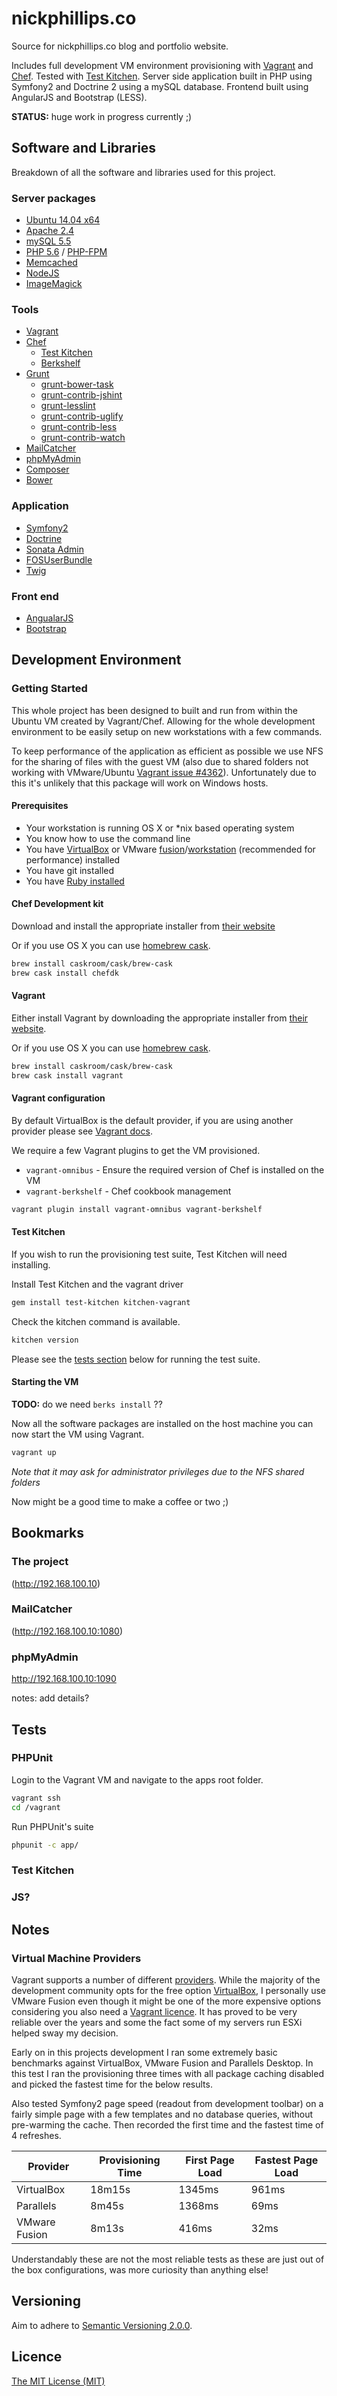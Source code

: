 # nickphillips.co

Source for nickphillips.co blog and portfolio website.

Includes full development VM environment provisioning with [Vagrant](https://www.vagrantup.com/) and 
[Chef](https://www.getchef.com/). Tested with [Test Kitchen](https://github.com/test-kitchen/test-kitchen). 
Server side application built in PHP using Symfony2 and Doctrine 2 using a mySQL database.
Frontend built using AngularJS and Bootstrap (LESS).

__STATUS:__ huge work in progress currently ;)


## Software and Libraries

Breakdown of all the software and libraries used for this project. 

### Server packages

* [Ubuntu 14.04 x64](http://www.ubuntu.com/server)
* [Apache 2.4](http://httpd.apache.org/)
* [mySQL 5.5](http://www.mysql.com/products/community/)
* [PHP 5.6](http://php.net/) / [PHP-FPM](http://php-fpm.org/)
* [Memcached](http://memcached.org/)
* [NodeJS](http://nodejs.org/)
* [ImageMagick](http://www.imagemagick.org/)


### Tools

* [Vagrant](https://www.vagrantup.com/)
* [Chef](https://www.getchef.com/)
  * [Test Kitchen](http://kitchen.ci/)
  * [Berkshelf](http://berkshelf.com/)
* [Grunt](http://gruntjs.com/)
  * [grunt-bower-task](https://github.com/yatskevich/grunt-bower-task)
  * [grunt-contrib-jshint](https://github.com/gruntjs/grunt-contrib-jshint)
  * [grunt-lesslint](https://github.com/jgable/grunt-lesslint)
  * [grunt-contrib-uglify](https://github.com/gruntjs/grunt-contrib-uglify)
  * [grunt-contrib-less](https://github.com/gruntjs/grunt-contrib-less)
  * [grunt-contrib-watch](https://github.com/gruntjs/grunt-contrib-watch)
* [MailCatcher](http://mailcatcher.me/)
* [phpMyAdmin](http://www.phpmyadmin.net/home_page/index.php)
* [Composer](https://getcomposer.org/)
* [Bower](http://bower.io/)


### Application

* [Symfony2](http://symfony.com/)
* [Doctrine](http://www.doctrine-project.org/)
* [Sonata Admin](http://sonata-project.org/)
* [FOSUserBundle](https://github.com/FriendsOfSymfony/FOSUserBundle/)
* [Twig](http://twig.sensiolabs.org/)


### Front end

* [AngualarJS](https://angularjs.org/)
* [Bootstrap](http://getbootstrap.com/)


## Development Environment

### Getting Started

This whole project has been designed to built and run from within the Ubuntu VM created by Vagrant/Chef. Allowing for the
whole development environment to be easily setup on new workstations with a few commands. 

To keep performance of the application as efficient as possible we use NFS for the sharing of files with the guest VM 
(also due to shared folders not working with VMware/Ubuntu [Vagrant issue #4362](https://github.com/mitchellh/vagrant/issues/4362)).
Unfortunately due to this it's unlikely that this package will work on Windows hosts.


#### Prerequisites

* Your workstation is running OS X or *nix based operating system
* You know how to use the command line
* You have [VirtualBox](https://www.virtualbox.org/) or VMware [fusion](http://www.vmware.com/uk/products/fusion)/[workstation](http://www.vmware.com/uk/products/workstation) (recommended for performance) installed
* You have git installed
* You have [Ruby installed](https://www.ruby-lang.org/en/installation/)


#### Chef Development kit

Download and install the appropriate installer from [their website](https://downloads.getchef.com/chef-dk/)

Or if you use OS X you can use [homebrew cask](https://github.com/caskroom/homebrew-cask).

```bash
brew install caskroom/cask/brew-cask
brew cask install chefdk
```

#### Vagrant

Either install Vagrant by downloading the appropriate installer from [their website](https://www.vagrantup.com/downloads.html).

Or if you use OS X you can use [homebrew cask](https://github.com/caskroom/homebrew-cask).

```bash
brew install caskroom/cask/brew-cask
brew cask install vagrant
```

#### Vagrant configuration

By default VirtualBox is the default provider, if you are using another provider please see [Vagrant docs](https://docs.vagrantup.com/v2/providers/default.html).

We require a few Vagrant plugins to get the VM provisioned.

* `vagrant-omnibus` - Ensure the required version of Chef is installed on the VM
* `vagrant-berkshelf` - Chef cookbook management

```bash
vagrant plugin install vagrant-omnibus vagrant-berkshelf
```

#### Test Kitchen 

If you wish to run the provisioning test suite, Test Kitchen will need installing.

Install Test Kitchen and the vagrant driver

```bash
gem install test-kitchen kitchen-vagrant
```

Check the kitchen command is available.

```bash
kitchen version
```

Please see the [tests section](##Tests) below for running the test suite.


#### Starting the VM

__TODO:__ do  we need `berks install` ??

Now all the software packages are installed on the host machine you can now start the VM using Vagrant.

```bash
vagrant up
```

*Note that it may ask for administrator privileges due to the NFS shared folders*

Now might be a good time to make a coffee or two ;)


## Bookmarks

### The project

(http://192.168.100.10)

### MailCatcher

(http://192.168.100.10:1080)

### phpMyAdmin

http://192.168.100.10:1090

notes: add details?

## Tests

### PHPUnit

Login to the Vagrant VM and navigate to the apps root folder.

```bash
vagrant ssh
cd /vagrant
```

Run PHPUnit's suite

```bash
phpunit -c app/
```


### Test Kitchen

### JS?

## Notes


### Virtual Machine Providers

Vagrant supports a number of different [providers](https://docs.vagrantup.com/v2/providers/). While the majority of the 
development community opts for the free option [VirtualBox](https://www.virtualbox.org/), I personally use VMware Fusion 
even though it might be one of the more expensive options considering you also need a 
[Vagrant licence](https://www.vagrantup.com/vmware). It has proved to be very reliable over the years and some the fact
some of my servers run ESXi helped sway my decision.

Early on in this projects development I ran some extremely basic benchmarks against VirtualBox, VMware Fusion and 
Parallels Desktop. In this test I ran the provisioning three times with all package caching disabled and picked the 
fastest time for the below results.

Also tested Symfony2 page speed (readout from development toolbar) on a fairly simple page with a few templates and 
no database queries, without pre-warming the cache. Then recorded the first time and the fastest time of 4 refreshes. 

|Provider|Provisioning Time|First Page Load|Fastest Page Load|
|---|---|---|---|
|VirtualBox|18m15s|1345ms|961ms|
|Parallels|8m45s|1368ms|69ms|
|VMware Fusion|8m13s|416ms|32ms|

Understandably these are not the most reliable tests as these are just out of the box configurations, was more 
curiosity than anything else!


## Versioning

Aim to adhere to [Semantic Versioning 2.0.0](http://semver.org/).

## Licence

[The MIT License (MIT)](https://github.com/phillipsnick/nickphillips.co/blob/master/LICENSE)